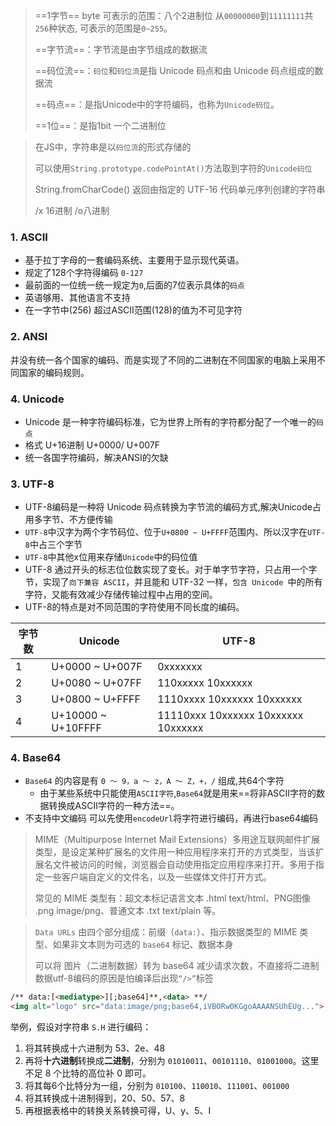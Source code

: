 > ==1字节== byte 可表示的范围：八个2进制位 从`00000000`到`11111111`共`256`种状态, 可表示的范围是`0~255`。
>
> ==字节流==：字节流是由字节组成的数据流
>
> ==码位流==：`码位`和`码位流`是指 Unicode 码点和由 Unicode 码点组成的数据流
>
> ==码点==：是指Unicode中的字符编码，也称为`Unicode码位`。
>
> ==1位==：是指1bit  一个二进制位

> 在JS中，字符串是以`码位流`的形式存储的
>
> 可以使用`String.prototype.codePointAt()`方法取到字符的`Unicode码位`
>
> String.fromCharCode() 返回由指定的 UTF-16 代码单元序列创建的字符串
>
> /x 16进制  /o八进制

### 1. ASCII
- 基于拉丁字母的一套编码系统、主要用于显示现代英语。
- 规定了128个字符得编码 `0-127`
- 最前面的一位统一统一规定为`0`,后面的7位表示具体的`码点`
- 英语够用、其他语言不支持
- 在一字节中(256) 超过ASCII范围(128)的值为不可见字符

### 2. ANSI

​	并没有统一各个国家的编码、而是实现了不同的二进制在不同国家的电脑上采用不同国家的编码规则。

### 4.  Unicode
 - Unicode 是一种字符编码标准，它为世界上所有的字符都分配了一个唯一的`码点`
 - 格式 U+16进制 U+0000/ U+007F
 - 统一各国字符编码，解决ANSI的欠缺

### 3. UTF-8

- UTF-8编码是一种将 Unicode 码点转换为字节流的编码方式,解决Unicode占用多字节、不方便传输
- `UTF-8`中汉字为两个字节码位、位于`U+0800 ~ U+FFFF`范围内、所以汉字在`UTF-8`中占三个字节
- `UTF-8`中其他x位用来存储`Unicode`中的码位值
- UTF-8 通过开头的标志位位数实现了变长。对于单字节字符，只占用一个字节，实现了`向下兼容 ASCII`，并且能和 UTF-32 一样，`包含 Unicode `中的所有字符，又能有效减少存储传输过程中占用的空间。
- UTF-8的特点是对不同范围的字符使用不同长度的编码。

| 字节数 | Unicode            | UTF-8                               |
| ------ | ------------------ | ----------------------------------- |
| 1      | U+0000 ~ U+007F    | 0xxxxxxx                            |
| 2      | U+0080 ~ U+07FF    | 110xxxxx 10xxxxxx                   |
| 3      | U+0800 ~ U+FFFF    | 1110xxxx 10xxxxxx 10xxxxxx          |
| 4      | U+10000 ~ U+10FFFF | 11110xxx 10xxxxxx 10xxxxxx 10xxxxxx |

### 4. Base64

- `Base64` 的内容是有 `0 ～ 9，a ～ z，A ～ Z，+，/` 组成,共64个字符
  - 由于某些系统中只能使用`ASCII字符`,`Base64`就是用来==将非ASCII字符的数据转换成ASCII字符的一种方法==。
- 不支持中文编码 可以先使用`encodeUrl`将字符进行编码，再进行base64编码

> MIME（Multipurpose Internet Mail Extensions）多用途互联网邮件扩展类型，是设定某种扩展名的文件用一种应用程序来打开的方式类型，当该扩展名文件被访问的时候，浏览器会自动使用指定应用程序来打开。多用于指定一些客户端自定义的文件名，以及一些媒体文件打开方式。
>
> 常见的 MIME 类型有：超文本标记语言文本 .html text/html、PNG图像 .png image/png、普通文本 .txt text/plain 等。

> `Data URLs` 由四个部分组成：前缀（`data:`）、指示数据类型的 MIME 类型、如果非文本则为可选的 `base64` 标记、数据本身
>
> 可以将 图片（二进制数据）转为 base64 减少请求次数，不直接将二进制数据utf-8编码的原因是怕编译后出现`“/>”`标签

```html
/** data:[<mediatype>][;base64]**,<data> **/
<img alt="logo" src="data:image/png;base64,iVBORw0KGgoAAAANSUhEUg...">
```

举例，假设对字符串 `S.H` 进行编码：

1. 将其转换成十六进制为 53、2e、48
2. 再将**十六进制**转换成**二进制**，分别为 `01010011`、`00101110`、`01001000`。这里不足 8 个比特的高位补 0 即可。
3. 将其每6个比特分为一组，分别为 `010100`、`110010`、`111001`、`001000`
4. 将其转换成十进制得到，20、50、57、8
5. 再根据表格中的转换关系转换可得，U、y、5、I